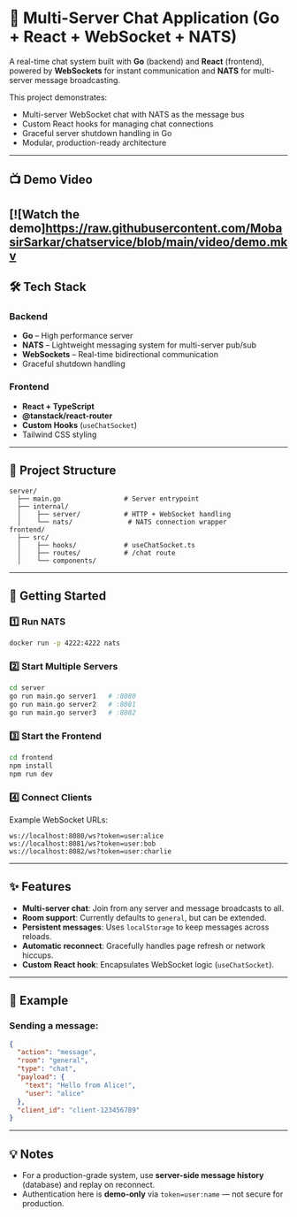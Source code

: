 # 🚀 Multi-Server Chat Application (Go + React + WebSocket + NATS)

A real-time chat system built with **Go** (backend) and **React** (frontend), powered by **WebSockets** for instant communication and **NATS** for multi-server message broadcasting.

This project demonstrates:
- Multi-server WebSocket chat with NATS as the message bus
- Custom React hooks for managing chat connections
- Graceful server shutdown handling in Go
- Modular, production-ready architecture

---

## 📺 Demo Video
[![Watch the demo]https://raw.githubusercontent.com/MobasirSarkar/chatservice/blob/main/video/demo.mkv
---

## 🛠 Tech Stack

### Backend
- **Go** – High performance server
- **NATS** – Lightweight messaging system for multi-server pub/sub
- **WebSockets** – Real-time bidirectional communication
- Graceful shutdown handling

### Frontend
- **React + TypeScript**
- **@tanstack/react-router**
- **Custom Hooks** (`useChatSocket`)
- Tailwind CSS styling

---

## 📂 Project Structure
```
server/
  ├── main.go                # Server entrypoint
  ├── internal/
  │    ├── server/           # HTTP + WebSocket handling
  │    └── nats/              # NATS connection wrapper
frontend/
  ├── src/
  │    ├── hooks/            # useChatSocket.ts
  │    ├── routes/           # /chat route
  │    └── components/       
```

---

## 🚦 Getting Started

### 1️⃣ Run NATS
```bash
docker run -p 4222:4222 nats
```

### 2️⃣ Start Multiple Servers
```bash
cd server
go run main.go server1   # :8080
go run main.go server2   # :8081
go run main.go server3   # :8082
```

### 3️⃣ Start the Frontend
```bash
cd frontend
npm install
npm run dev
```

### 4️⃣ Connect Clients
Example WebSocket URLs:
```
ws://localhost:8080/ws?token=user:alice
ws://localhost:8081/ws?token=user:bob
ws://localhost:8082/ws?token=user:charlie
```

---

## ✨ Features
- **Multi-server chat**: Join from any server and message broadcasts to all.
- **Room support**: Currently defaults to `general`, but can be extended.
- **Persistent messages**: Uses `localStorage` to keep messages across reloads.
- **Automatic reconnect**: Gracefully handles page refresh or network hiccups.
- **Custom React hook**: Encapsulates WebSocket logic (`useChatSocket`).

---

## 📌 Example
### Sending a message:
```json
{
  "action": "message",
  "room": "general",
  "type": "chat",
  "payload": {
    "text": "Hello from Alice!",
    "user": "alice"
  },
  "client_id": "client-123456789"
}
```

---

## 💡 Notes
- For a production-grade system, use **server-side message history** (database) and replay on reconnect.
- Authentication here is **demo-only** via `token=user:name` — not secure for production.

